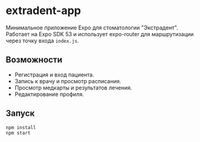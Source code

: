 # extradent-app

Минимальное приложение Expo для стоматологии "Экстрадент".
Работает на Expo SDK 53 и использует expo-router для маршрутизации через точку входа `index.js`.

## Возможности
- Регистрация и вход пациента.
- Запись к врачу и просмотр расписания.
- Просмотр медкарты и результатов лечения.
- Редактирование профиля.

## Запуск
```
npm install
npm start
```
